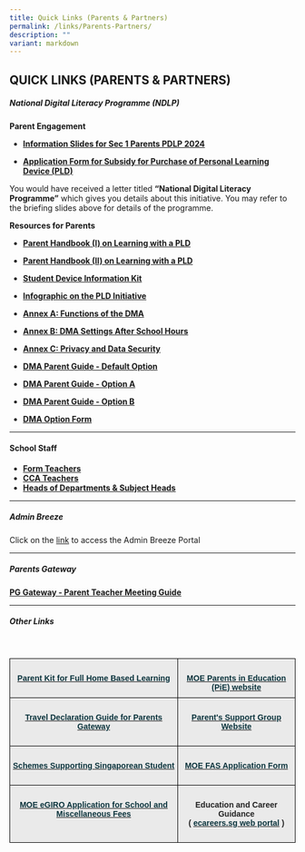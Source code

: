 ```yaml
---
title: Quick Links (Parents & Partners)
permalink: /links/Parents-Partners/
description: ""
variant: markdown
---
```

## QUICK LINKS (PARENTS &amp; PARTNERS)

##### National Digital Literacy Programme (NDLP)


**Parent Engagement**  


*   **[Information Slides for Sec 1 Parents PDLP 2024](/files/Links/Parents/Information_Slides_for_Sec_1_Parents_PDLP_2024.pdf)**

*   **[Application Form for Subsidy for Purchase of Personal Learning Device (PLD)](/files/Links/Parents/Application%20for%20Subsidy%20for%20Purchase%20of%20PLD.pdf)**

You would have received a letter titled&nbsp;**“National Digital Literacy Programme”**&nbsp;which gives you details about this initiative. You may refer to the briefing slides above for details of the programme.

**Resources for Parents**  

*   **[Parent Handbook (I) on Learning with a PLD](/files/Links/Parents/Parent_Handbook__I_.pdf)**  
    
*   **[Parent Handbook (II) on Learning with a PLD](/files/Links/Parents/Parent_Handbook__II_.pdf)**

*   **[Student Device Information Kit](/files/Links/Parents/Student%20Device%20Information%20Kit.pdf)**

*  **[Infographic on the PLD Initiative](/files/Links/Parents/Infographic_on_the_PLD_Initiative.pdf)**

*   **[Annex A: Functions of the DMA](/files/Links/Parents/Annex_A___Functions_of_the_DMA.pdf)**

*   **[Annex B: DMA Settings After School Hours](/files/Links/Parents/Annex_B___DMA_Settings_After_School_Hours.pdf)**

*   **[Annex C: Privacy and Data Security](/files/Links/Parents/Annex_C___Privacy_and_Data_Security.pdf)**

*   **[DMA Parent Guide - Default Option](/files/Links/Parents/DMA_Parent_Guide___Default_Option.pdf)**

*   **[DMA Parent Guide - Option A](/files/Links/Parents/DMA_Parent_Guide___Option_A.pdf)**

*  **[DMA Parent Guide - Option B](/files/Links/Parents/DMA_Parent_Guide___Option_B.pdf)**

*  **[DMA Option Form](https://go.gov.sg/stgss-dma-option-form)**

---

#### School Staff

*   **[Form Teachers](https://stgabrielssec.moe.edu.sg/people/form-teachers/)**
*   **[CCA&nbsp;Teachers](https://stgabrielssec.moe.edu.sg/people/form-teachers/cca-teachers/)**
*   **[Heads of Departments &amp; Subject Heads](https://stgabrielssec.moe.edu.sg/people/school-executive-committee/)**


***


##### Admin Breeze

Click on the [link](https://stgabrielssec.adminbreeze.com/) to access the Admin Breeze Portal 

***

##### Parents Gateway

**[PG Gateway - Parent Teacher Meeting Guide](/files/Links/Parents/PG%20Meetings%20-%20User%20Guide%20for%20Parents%20-%20Aug%202020.pdf)**


***

##### Other Links
<br>
<style type="text/css">
.tg  {border-collapse:collapse;border-spacing:0;}
.tg td{border-color:black;border-style:solid;border-width:1px;font-family:Arial, sans-serif;font-size:14px;
  overflow:hidden;padding:10px 5px;word-break:normal;}
.tg th{border-color:black;border-style:solid;border-width:1px;font-family:Arial, sans-serif;font-size:14px;
  font-weight:normal;overflow:hidden;padding:10px 5px;word-break:normal;}
.tg .tg-n4qt{background-color:#EAEAEA;color:#222;font-weight:bold;text-align:center;vertical-align:top}
.tg .tg-otbs{background-color:#EAEAEA;color:#0C343D;font-weight:bold;text-align:center;vertical-align:top}
</style>

<table class="tg">
  <thead>
    <tr>
      <th class="tg-otbs">
        <a href="https://drive.google.com/file/d/1WJXC8t6IwsXX33rZkcta7GnOXi6eDDhk/view?usp=sharing"><span style="text-decoration:none;color:#0C343D"><br>
        Parent Kit for Full Home Based Learning</span></a><br>
        <br>
      </th>
      <th class="tg-n4qt">
        <a href="https://www.schoolbag.sg/"><span style="text-decoration:none;color:#0C343D"><br>
        MOE Parents in Education (PiE) website</span></a><br>
      </th>
    </tr>
  </thead>
  <tbody>
    <tr>
      <td class="tg-otbs">
        <a href="https://drive.google.com/file/d/1W0wS5sZJSDlojssbMOsuI_nPybOxJ2Zz/view?usp=sharing"><span style="text-decoration:none;color:#0C343D"><br>
        Travel Declaration Guide for Parents Gateway</span></a><br>
        <br>
      </td>
      <td class="tg-n4qt">
        <a href="https://sites.google.com/site/psgsgss/"><span style="text-decoration:none;color:#0C343D"><br>
        Parent's Support Group Website</span></a><br>
        <br>
      </td>
    </tr>
    <tr>
      <td class="tg-otbs">
        <a href="https://drive.google.com/file/d/1NEZFyiWkhUxjXcvI4O_eT3PYBmFUMbCN/view?usp=sharing"><span style="text-decoration:none;color:#0C343D"><br>
        Schemes Supporting Singaporean Student</span></a><br>
        <br>
      </td>
      <td class="tg-n4qt">
        <a href="/files/Links/Parents/2024%20moe%20fas%20application%20form.pdf"><span style="text-decoration:none;color:#0C343D"><br>
        MOE FAS Application Form</span></a><br>
        <br>
      </td>
    </tr>
    <tr>
      <td class="tg-n4qt">
        <a href="https://www.moe.gov.sg/financial-matters/fees/egiro"><span style="text-decoration:none;color:#0C343D"><br>
        MOE eGIRO Application for School and Miscellaneous Fees<br>
        <br></span></a>
      </td>
      <td class="tg-n4qt">
        <br>
        Education and Career Guidance<br>
        ( <a href="https://www.myskillsfuture.gov.sg/content/student/en/secondary.html"><span style="text-decoration:none;color:#0C343D">ecareers.sg web portal</span></a> )<br>
        <br>
      </td>
    </tr>
  </tbody>
</table>